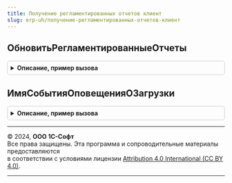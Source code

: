```yaml
---
title: Получение регламентированных отчетов клиент
slug: erp-uh/получение-регламентированных-отчетов-клиент
---
```



## ОбновитьРегламентированныеОтчеты
<details style="margin: 1em 0; padding: 0.5em; border: 1px solid #ccc; border-radius: 6px;">

<summary style="font-weight: bold; cursor: pointer;">Описание, пример вызова</summary>

```bsl

// Открывает помощник обновления регламентированных отчетов.
//
Процедура ОбновитьРегламентированныеОтчеты() Экспорт
```

Пример вызова
```bsl
ПолучениеРегламентированныхОтчетовКлиент.ОбновитьРегламентированныеОтчеты() 
```
</details>

## ИмяСобытияОповещенияОЗагрузки
<details style="margin: 1em 0; padding: 0.5em; border: 1px solid #ccc; border-radius: 6px;">

<summary style="font-weight: bold; cursor: pointer;">Описание, пример вызова</summary>

```bsl

// Определяет имя события, которое будет содержать оповещение
// о завершении загрузки регламентированных отчетов.
//
// Возвращаемое значение:
//  Строка - Имя события. Может быть использовано для идентификации
//           сообщений принимающими их формами.
//
Функция ИмяСобытияОповещенияОЗагрузки() Экспорт
```

Пример вызова
```bsl
Результат = ПолучениеРегламентированныхОтчетовКлиент.ИмяСобытияОповещенияОЗагрузки() 
```
</details>

---

© 2024, **ООО 1С-Софт**  
Все права защищены. Эта программа и сопроводительные материалы предоставляются  
в соответствии с условиями лицензии [Attribution 4.0 International (CC BY 4.0)](https://creativecommons.org/licenses/by/4.0/legalcode).

---
